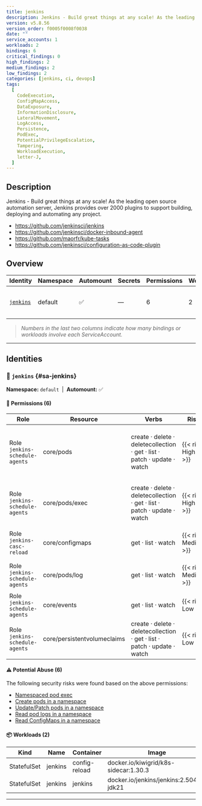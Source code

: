 ```yaml
---
title: jenkins
description: Jenkins - Build great things at any scale! As the leading open source automation server, Jenkins provides over 2000 plugins to support building, deploying and automating any project.
version: v5.8.56
version_order: f0005f0008f0038
date: ""
service_accounts: 1
workloads: 2
bindings: 6
critical_findings: 0
high_findings: 2
medium_findings: 2
low_findings: 2
categories: [jenkins, ci, devops]
tags:
  [
    CodeExecution,
    ConfigMapAccess,
    DataExposure,
    InformationDisclosure,
    LateralMovement,
    LogAccess,
    Persistence,
    PodExec,
    PotentialPrivilegeEscalation,
    Tampering,
    WorkloadExecution,
    letter-J,
  ]
---
```


## Description

Jenkins - Build great things at any scale! As the leading open source automation server, Jenkins provides over 2000 plugins to support building, deploying and automating any project.

- https://github.com/jenkinsci/jenkins
- https://github.com/jenkinsci/docker-inbound-agent
- https://github.com/maorfr/kube-tasks
- https://github.com/jenkinsci/configuration-as-code-plugin

## Overview

| Identity                 | Namespace | Automount | Secrets | Permissions | Workloads | Risk                |
| ------------------------ | --------- | --------- | ------- | ----------- | --------- | ------------------- |
| [`jenkins`](#sa-jenkins) | default   | ✅        | —       | 6           | 2         | {{< risk "High" >}} |

> _Numbers in the last two columns indicate how many bindings or workloads involve each ServiceAccount._

---

## Identities

### 🤖 `jenkins` {#sa-jenkins}

**Namespace:** `default` &nbsp;|&nbsp; **Automount:** ✅

#### 🔑 Permissions (6)

| Role                           | Resource                    | Verbs                                                                    | Risk                | Tags                                                                                                                                                       |
| ------------------------------ | --------------------------- | ------------------------------------------------------------------------ | ------------------- | ---------------------------------------------------------------------------------------------------------------------------------------------------------- |
| Role `jenkins-schedule-agents` | core/pods                   | create · delete · deletecollection · get · list · patch · update · watch | {{< risk High >}}   | {{< tag "LateralMovement" >}} {{< tag "Persistence" >}} {{< tag "PotentialPrivilegeEscalation" >}} {{< tag "Tampering" >}} {{< tag "WorkloadExecution" >}} |
| Role `jenkins-schedule-agents` | core/pods/exec              | create · delete · deletecollection · get · list · patch · update · watch | {{< risk High >}}   | {{< tag "CodeExecution" >}} {{< tag "LateralMovement" >}} {{< tag "PodExec" >}} {{< tag "PotentialPrivilegeEscalation" >}}                                 |
| Role `jenkins-casc-reload`     | core/configmaps             | get · list · watch                                                       | {{< risk Medium >}} | {{< tag "ConfigMapAccess" >}} {{< tag "DataExposure" >}} {{< tag "InformationDisclosure" >}}                                                               |
| Role `jenkins-schedule-agents` | core/pods/log               | get · list · watch                                                       | {{< risk Medium >}} | {{< tag "DataExposure" >}} {{< tag "InformationDisclosure" >}} {{< tag "LogAccess" >}}                                                                     |
| Role `jenkins-schedule-agents` | core/events                 | get · list · watch                                                       | {{< risk Low >}}    |                                                                                                                                                            |
| Role `jenkins-schedule-agents` | core/persistentvolumeclaims | create · delete · deletecollection · get · list · patch · update · watch | {{< risk Low >}}    |                                                                                                                                                            |

#### ⚠️ Potential Abuse (6)

The following security risks were found based on the above permissions:

- [Namespaced pod exec](/rules/1001)
- [Create pods in a namespace](/rules/1007)
- [Update/Patch pods in a namespace](/rules/1009)
- [Read pod logs in a namespace](/rules/1019)
- [Read ConfigMaps in a namespace](/rules/1023)

#### 📦 Workloads (2)

| Kind        | Name    | Container     | Image                                   |
| ----------- | ------- | ------------- | --------------------------------------- |
| StatefulSet | jenkins | config-reload | docker.io/kiwigrid/k8s-sidecar:1.30.3   |
| StatefulSet | jenkins | jenkins       | docker.io/jenkins/jenkins:2.504.2-jdk21 |

---

